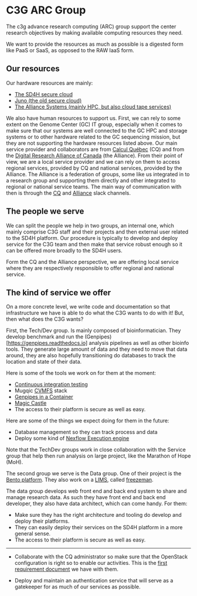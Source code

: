 # C3G ARC Group


The c3g advance research computing (ARC) group support the center research objectives by making available computing resources they need.

We want to provide the resources as much as possible is a digested form like PaaS or SaaS, as opposed to the RAW IaaS form.    


## Our resources  

Our hardware resources are mainly:

* [The SD4H secure cloud](https://www.sd4health.ca/)
* [Juno (the old secure cloud)](https://esc.calculquebec.ca/auth/login/?next=/)
* [The Alliance Systems (mainly HPC, but also cloud tape services)](https://docs.alliancecan.ca/wiki/Technical_documentation)

We also have human resources to support us.
First, we can rely to some extent on the Genome Center (GC) IT group, especially when it comes to make sure that our systems are well connected to the GC HPC and storage systems or to other hardware related to the GC sequencing mission, but they are not supporting the hardware resources listed above. Our main service provider and collaborators are from [Calcul Québec](https://www.calculquebec.ca/) (CQ) and from the [Digital Research Alliance of Canada](https://alliancecan.ca/) (the Alliance). From their point of view, we are a local service provider and we can rely on them to access regional services, provided by CQ and national services, provided by the Alliance. The Alliance is a federation of groups, some like us integrated in to a research group and supporting them directly and other integrated to regional or national service teams. The main way of communication with then is through the [CQ](https://calculquebec.slack.com) and [Alliance](https://alliancecan.slack.com) slack channels.

## The people we serve


We can split the people we help in two groups, an internal one, which mainly comprise C3G staff and their projects and then external user related to the SD4H platform. Our procedure is typically to develop and deploy service for the C3G team and then make that service robust enough so it can be offered more broadly to the SD4H users.

Form the CQ and the Alliance perspective, we are offering local service where they are respectively responsible to offer regional and national service.


## The kind of service we offer

On a more concrete level, we write code and documentation so that infrastructure we have is able to do what the C3G wants to do with it! But, then what does the C3G wants?

First, the Tech/Dev group. Is mainly composed of bioinformatician. They develop benchmark and run the (Genpipes)[https://genpipes.readthedocs.io] analysis pipelines as well as other bioinfo tools. They generate large amount of data and they need to move that data around, they are also hopefully transitioning do databases to track the location and state of their data.

Here is some of the tools we work on for them at the moment:

* [Continuous integration testing](https://jenkins.vhost38.genap.ca/)
* Mugqic [CVMFS](https://cvmfs.readthedocs.io) stack
* [Genpipes in a Container](https://hub.docker.com/r/c3genomics/genpipes/)
* [Magic Castle](https://github.com/ComputeCanada/magic_castle/)
* The access to their platform is secure as well as easy.

Here are some of the things we expect doing for them in the future:

  * Database management so they can track process and data
  * Deploy some kind of [Nexflow Execution engine](https://www.nextflow.io/docs/latest/executor.html)

Note that the TechDev groups work in close collaboration with the Service group that help then run analysis on large project, like the Marathon of Hope (MoH).


The second group we serve is the Data group. One of their project is the [Bento platform](https://github.com/bento-platform). They also work on a [LIMS](https://en.wikipedia.org/wiki/Laboratory_information_management_system), called [freezeman](https://github.com/c3g/freezeman).

The data group develops web front end and back end system to share and manage research data. As such they have front end and back end developer, they also have data architect, which can come handy. For them:

* Make sure they has the right architecture and tooling do develop and deploy their platforms.
* They can easily deploy their services on the SD4H platform in a more general sense.
* The access to their platform is secure as well as easy.



----------------------------------------------------------





  * Collaborate with the CQ administrator so make sure that the OpenStack configuration is right so to enable our activities. This is the [first requirement document](https://docs.google.com/document/d/1yC_ASp9prl9D2stVEH1ryYWroZMCQ6qo5-kWa0lZxOU/) we have with them.  


* Deploy and maintain an authentication service that will serve as a gatekeeper for as much of our services as possible.
